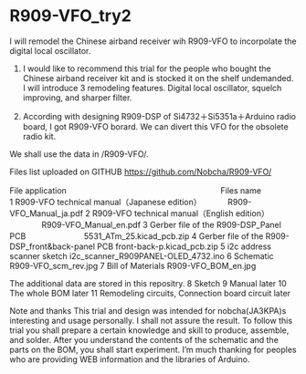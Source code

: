# R909-VFO_try2 
I will remodel the Chinese airband receiver wih R909-VFO to incorpolate the digital local oscillator.

1. I would like to recommend this trial for the people who bought the Chinese airband receiver kit and is stocked it on the shelf undemanded.
   I will introduce 3 remodeling features. Digital local oscillator, squelch improving, and sharper filter. 

2. According with designing R909-DSP of Si4732＋Si5351a＋Arduino radio board, I got R909-VFO borard. We can divert this VFO for the obsolete radio kit.

We shall use the data in /R909-VFO/.

Files list uploaded on GITHUB  https://github.com/Nobcha/R909-VFO/

File application	　　　　　　　　　　　　　　　　　　　Files name  
1	R909-VFO technical manual（Japanese edition）	　　　R909-VFO_Manual_ja.pdf
2	R909-VFO technical manual（English edition）	　　　　R909-VFO_Manual_en.pdf
3	Gerber file of the R909-DSP_Panel PCB	　　　　　　　5531_ATm_25.kicad_pcb.zip
4	Gerber file of the R909-DSP_front&back-panel PCB	front-back-p.kicad_pcb.zip
5	i2c address scanner sketch	                      i2c_scanner_R909PANEL-OLED_4732.ino
6 Schematic 	                                      R909-VFO_scm_rev.jpg
7 Bill of Materials	                                R909-VFO_BOM_en.jpg


The additional data are stored in this repositry.
8 Sketch
9 Manual  later
10 The whole BOM  later
11 Remodeling circuits, Connection board circuit  later

Note and thanks
This trial and design was intended for nobcha(JA3KPA)s interesting and usage personally. I shall not assure the result. To follow this trial you shall prepare a certain knowledge and skill to produce, assemble, and solder. After you understand the contents of the schematic and the parts on the BOM, you shall start experiment.
I’m much thanking for peoples who are providing WEB information and the libraries of Arduino.

